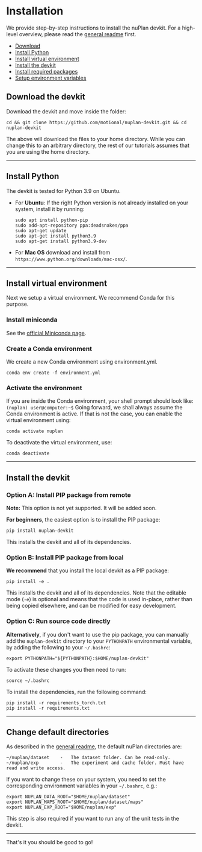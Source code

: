 # Installation
We provide step-by-step instructions to install the nuPlan devkit. 
For a high-level overview, please read the [general readme](https://github.com/motional/nuplan-devkit#readme) first.
- [Download](#download-the-devkit)
- [Install Python](#install-python)
- [Install virtual environment](#install-virtual-environment)
- [Install the devkit](#install-the-devkit)
- [Install required packages](#install-required-packages)
- [Setup environment variables](#setup-environment-variables)

## Download the devkit
Download the devkit and move inside the folder:
```
cd && git clone https://github.com/motional/nuplan-devkit.git && cd nuplan-devkit
```
The above will download the files to your home directory. While you can change this to an arbitrary directory, the rest of our tutorials assumes that you are using the home directory. 

-----
## Install Python
The devkit is tested for Python 3.9 on Ubuntu.

- For **Ubuntu**: If the right Python version is not already installed on your system, install it by running:
   ```
   sudo apt install python-pip
   sudo add-apt-repository ppa:deadsnakes/ppa
   sudo apt-get update
   sudo apt-get install python3.9
   sudo apt-get install python3.9-dev
   ```
- For **Mac OS** download and install from `https://www.python.org/downloads/mac-osx/`.

-----
## Install virtual environment
Next we setup a virtual environment. We recommend Conda for this purpose.

### Install miniconda
See the [official Miniconda page](https://conda.io/en/latest/miniconda.html).

### Create a Conda environment
We create a new Conda environment using environment.yml.
```
conda env create -f environment.yml
```

### Activate the environment
If you are inside the Conda environment, your shell prompt should look like: `(nuplan) user@computer:~$`
Going forward, we shall always assume the Conda environment is active.
If that is not the case, you can enable the virtual environment using:
```
conda activate nuplan 
```
To deactivate the virtual environment, use:
```
conda deactivate
```

-----
## Install the devkit
### Option A: Install PIP package from remote
**Note:** This option is not yet supported. It will be added soon.

**For beginners**, the easiest option is to install the PIP package:
```
pip install nuplan-devkit
```
This installs the devkit and all of its dependencies.

### Option B: Install PIP package from local
**We recommend** that you install the local devkit as a PIP package:
```
pip install -e .
```
This installs the devkit and all of its dependencies.
Note that the editable mode (`-e`) is optional and means that the code is used in-place, rather than being copied elsewhere, and can be modified for easy development.

### Option C: Run source code directly
**Alternatively**, if you don't want to use the pip package, you can manually add the `nuplan-devkit` directory to your `PYTHONPATH` environmental variable, by adding the following to your `~/.bashrc`:
```
export PYTHONPATH="${PYTHONPATH}:$HOME/nuplan-devkit"
```
To activate these changes you then need to run:
```
source ~/.bashrc
```
To install the dependencies, run the following command:
```
pip install -r requirements_torch.txt
pip install -r requirements.txt
``` 

-----
## Change default directories
As described in the [general readme](https://github.com/motional/nuplan-devkit/blob/master/README.md), the default nuPlan directories are:
```
~/nuplan/dataset    -   The dataset folder. Can be read-only.
~/nuplan/exp        -   The experiment and cache folder. Must have read and write access.
```
If you want to change these on your system, you need to set the corresponding environment variables in your `~/.bashrc`, e.g.:
```
export NUPLAN_DATA_ROOT="$HOME/nuplan/dataset"
export NUPLAN_MAPS_ROOT="$HOME/nuplan/dataset/maps"
export NUPLAN_EXP_ROOT="$HOME/nuplan/exp"
```
This step is also required if you want to run any of the unit tests in the devkit.

-----
That's it you should be good to go!
